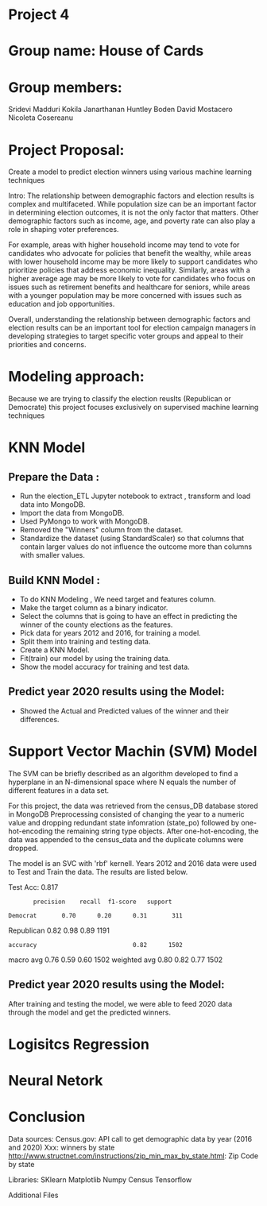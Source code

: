 # Project 4
# Group name: House of Cards

# Group members:
Sridevi Madduri
Kokila Janarthanan
Huntley Boden
David Mostacero
Nicoleta Cosereanu

# Project Proposal: 
Create a model to predict election winners using various machine learning techniques

Intro: The relationship between demographic factors and election results is complex and multifaceted. While population size can be an important factor in determining election outcomes, it is not the only factor that matters. Other demographic factors such as income, age, and poverty rate can also play a role in shaping voter preferences. 

For example, areas with higher household income may tend to vote for candidates who advocate for policies that benefit the wealthy, while areas with lower household income may be more likely to support candidates who prioritize policies that address economic inequality. Similarly, areas with a higher average age may be more likely to vote for candidates who focus on issues such as retirement benefits and healthcare for seniors, while areas with a younger population may be more concerned with issues such as education and job opportunities.

Overall, understanding the relationship between demographic factors and election results can be an important tool for election campaign managers in developing strategies to target specific voter groups and appeal to their priorities and concerns.

# Modeling approach:
Because we are trying to classify the election reuslts (Republican or Democrate) this project focuses exclusively on supervised machine learning techniques 

# KNN Model

## Prepare the Data :
* Run the  election_ETL Jupyter notebook to extract , transform and load data into MongoDB.
* Import the data from MongoDB.
* Used PyMongo to work with MongoDB.
* Removed the "Winners" column from the dataset.
* Standardize the dataset (using StandardScaler) so that columns that contain larger values do 
  not influence the outcome more than columns with smaller values.

## Build KNN Model :
* To do KNN Modeling , We need target and features column.
* Make the target column as a binary indicator.   
* Select the columns that is going to have an effect in predicting the winner of the county elections as the features.
* Pick data for years 2012 and 2016, for training a model.
* Split them into training and testing data.
* Create a KNN Model.
* Fit(train) our model by using the training data.
* Show the model accuracy for training and test data.

## Predict year 2020 results using the Model:
* Showed the Actual and Predicted values of the winner and their differences.

# Support Vector Machin (SVM) Model
The SVM can be briefly described as an algorithm developed to find a hyperplane in an N-dimensional space where N equals the number of different features in a data set. 

For this project, the data was retrieved from the census_DB database stored in MongoDB 
Preprocessing consisted of changing the year to a numeric value and dropping redundant state infomration (state_po) followed by one-hot-encoding the remaining string type objects. After one-hot-encoding, the data was appended to the census_data and the duplicate columns were dropped. 

The model is an SVC with 'rbf' kernell. Years 2012 and 2016 data were used to Test and Train the data. The results are listed below.

Test Acc: 0.817

           precision    recall  f1-score   support

    Democrat       0.70      0.20      0.31       311
  Republican       0.82      0.98      0.89      1191

    accuracy                           0.82      1502
   macro avg       0.76      0.59      0.60      1502
weighted avg       0.80      0.82      0.77      1502


## Predict year 2020 results using the Model:
After training and testing the model, we were able to feed 2020 data through the model and get the predicted winners.



# Logisitcs Regression


# Neural Netork




# Conclusion


Data sources: 
Census.gov: API call to get demographic data by year (2016 and 2020)
Xxx: winners by state
http://www.structnet.com/instructions/zip_min_max_by_state.html: Zip Code by state



Libraries:
SKlearn
Matplotlib
Numpy
Census
Tensorflow

Additional Files 